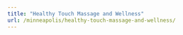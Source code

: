 ```yaml
---
title: "Healthy Touch Massage and Wellness"
url: /minneapolis/healthy-touch-massage-and-wellness/
---
```

